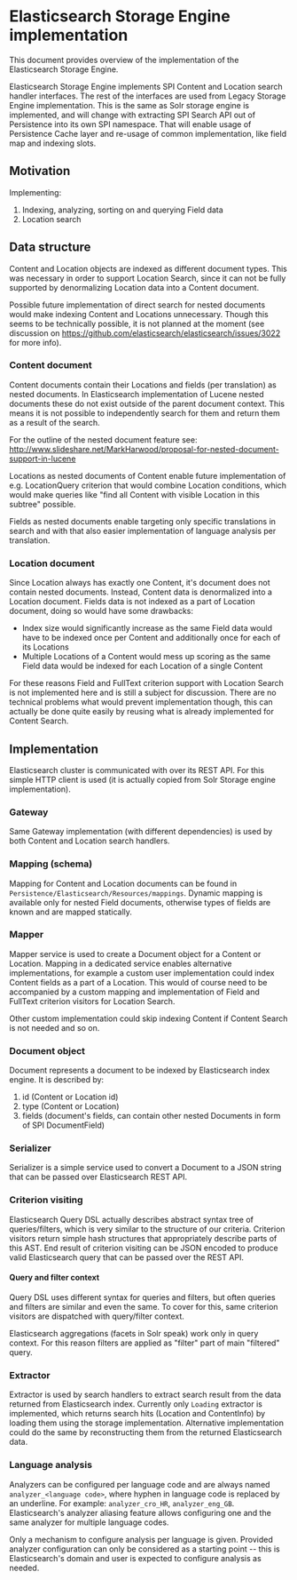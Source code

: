 # Elasticsearch Storage Engine implementation

This document provides overview of the implementation of the Elasticsearch Storage Engine.

Elasticsearch Storage Engine implements SPI Content and Location search handler interfaces.
The rest of the interfaces are used from Legacy Storage Engine implementation. This is the same
as Solr storage engine is implemented, and will change with extracting SPI Search API out of
Persistence into its own SPI namespace. That will enable usage of Persistence Cache layer and
re-usage of common implementation, like field map and indexing slots.

## Motivation

Implementing:

1. Indexing, analyzing, sorting on and querying Field data
2. Location search

## Data structure

Content and Location objects are indexed as different document types. This was necessary in order
to support Location Search, since it can not be fully supported by denormalizing Location data into
a Content document.

Possible future implementation of direct search for nested documents would make indexing Content
and Locations unnecessary. Though this seems to be technically possible, it is not planned at the
moment (see discussion on https://github.com/elasticsearch/elasticsearch/issues/3022 for more info).

### Content document

Content documents contain their Locations and fields (per translation) as nested documents.
In Elasticsearch implementation of Lucene nested documents these do not exist outside of the parent
document context. This means it is not possible to independently search for them and return them as a
result of the search.

For the outline of the nested document feature see: http://www.slideshare.net/MarkHarwood/proposal-for-nested-document-support-in-lucene

Locations as nested documents of Content enable future implementation of e.g. LocationQuery
criterion that would combine Location conditions, which would make queries like "find all Content with
visible Location in this subtree" possible.

Fields as nested documents enable targeting only specific translations in search and with that also easier
implementation of language analysis per translation.

### Location document

Since Location always has exactly one Content, it's document does not contain nested documents.
Instead, Content data is denormalized into a Location document. Fields data is not indexed as a part
of Location document, doing so would have some drawbacks:

* Index size would significantly increase as the same Field data would have to be indexed once per
Content and additionally once for each of its Locations
* Multiple Locations of a Content would mess up scoring as the same Field data would be indexed
for each Location of a single Content

For these reasons Field and FullText criterion support with Location Search is not implemented here
and is still a subject for discussion. There are no technical problems what would prevent implementation
though, this can actually be done quite easily by reusing what is already implemented for Content Search.

## Implementation

Elasticsearch cluster is communicated with over its REST API. For this simple HTTP client is
used (it is actually copied from Solr Storage engine implementation).

### Gateway

Same Gateway implementation (with different dependencies) is used by both Content and Location search
handlers.

### Mapping (schema)

Mapping for Content and Location documents can be found in `Persistence/Elasticsearch/Resources/mappings`.
Dynamic mapping is available only for nested Field documents, otherwise types of fields are known and
are mapped statically.

### Mapper

Mapper service is used to create a Document object for a Content or Location. Mapping in a dedicated
service enables alternative implementations, for example a custom user implementation could index
Content fields as a part of a Location. This would of course need to be accompanied by a custom mapping
and implementation of Field and FullText criterion visitors for Location Search.

Other custom implementation could skip indexing Content if Content Search is not needed and so on.

### Document object

Document represents a document to be indexed by Elasticsearch index engine. It is described by:

1. id (Content or Location id)
2. type (Content or Location)
3. fields (document's fields, can contain other nested Documents in form of SPI DocumentField)

### Serializer

Serializer is a simple service used to convert a Document to a JSON string that can be passed over
Elasticsearch REST API.

### Criterion visiting

Elasticsearch Query DSL actually describes abstract syntax tree of queries/filters, which is very similar
to the structure of our criteria. Criterion visitors return simple hash structures that appropriately
describe parts of this AST. End result of criterion visiting can be JSON encoded to produce valid
Elasticsearch query that can be passed over the REST API.

#### Query and filter context

Query DSL uses different syntax for queries and filters, but often queries and filters are similar and
even the same. To cover for this, same criterion visitors are dispatched with query/filter context.

Elasticsearch aggregations (facets in Solr speak) work only in query context. For this reason filters
are applied as "filter" part of main "filtered" query.

### Extractor

Extractor is used by search handlers to extract search result from the data returned from Elasticsearch index.
Currently only `Loading` extractor is implemented, which returns search hits (Location and ContentInfo) by
loading them using the storage implementation. Alternative implementation could do the same by
reconstructing them from the returned Elasticsearch data.

### Language analysis

Analyzers can be configured per language code and are always named `analyzer_<language code>`, where hyphen in
language code is replaced by an underline. For example: `analyzer_cro_HR`, `analyzer_eng_GB`. Elasticsearch's
analyzer aliasing feature allows configuring one and the same analyzer for multiple language codes.

Only a mechanism to configure analysis per language is given. Provided analyzer configuration can only be
considered as a starting point -- this is Elasticsearch's domain and user is expected to configure analysis
as needed.
